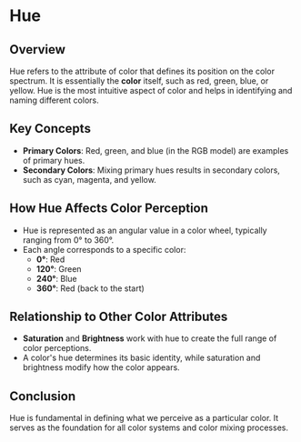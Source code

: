 # Hue

## Overview
Hue refers to the attribute of color that defines its position on the color spectrum. It is essentially the **color** itself, such as red, green, blue, or yellow. Hue is the most intuitive aspect of color and helps in identifying and naming different colors.

## Key Concepts
- **Primary Colors**: Red, green, and blue (in the RGB model) are examples of primary hues.
- **Secondary Colors**: Mixing primary hues results in secondary colors, such as cyan, magenta, and yellow.
  
## How Hue Affects Color Perception
- Hue is represented as an angular value in a color wheel, typically ranging from 0° to 360°.
- Each angle corresponds to a specific color:
  - **0°**: Red
  - **120°**: Green
  - **240°**: Blue
  - **360°**: Red (back to the start)

## Relationship to Other Color Attributes
- **Saturation** and **Brightness** work with hue to create the full range of color perceptions.
- A color's hue determines its basic identity, while saturation and brightness modify how the color appears.

## Conclusion
Hue is fundamental in defining what we perceive as a particular color. It serves as the foundation for all color systems and color mixing processes.
